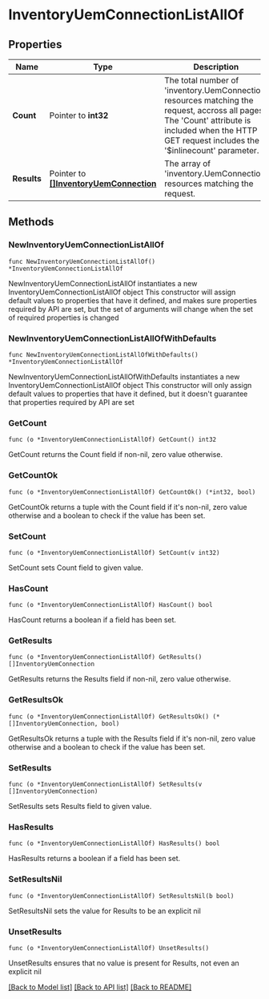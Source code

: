 # InventoryUemConnectionListAllOf

## Properties

Name | Type | Description | Notes
------------ | ------------- | ------------- | -------------
**Count** | Pointer to **int32** | The total number of &#39;inventory.UemConnection&#39; resources matching the request, accross all pages. The &#39;Count&#39; attribute is included when the HTTP GET request includes the &#39;$inlinecount&#39; parameter. | [optional] 
**Results** | Pointer to [**[]InventoryUemConnection**](inventory.UemConnection.md) | The array of &#39;inventory.UemConnection&#39; resources matching the request. | [optional] 

## Methods

### NewInventoryUemConnectionListAllOf

`func NewInventoryUemConnectionListAllOf() *InventoryUemConnectionListAllOf`

NewInventoryUemConnectionListAllOf instantiates a new InventoryUemConnectionListAllOf object
This constructor will assign default values to properties that have it defined,
and makes sure properties required by API are set, but the set of arguments
will change when the set of required properties is changed

### NewInventoryUemConnectionListAllOfWithDefaults

`func NewInventoryUemConnectionListAllOfWithDefaults() *InventoryUemConnectionListAllOf`

NewInventoryUemConnectionListAllOfWithDefaults instantiates a new InventoryUemConnectionListAllOf object
This constructor will only assign default values to properties that have it defined,
but it doesn't guarantee that properties required by API are set

### GetCount

`func (o *InventoryUemConnectionListAllOf) GetCount() int32`

GetCount returns the Count field if non-nil, zero value otherwise.

### GetCountOk

`func (o *InventoryUemConnectionListAllOf) GetCountOk() (*int32, bool)`

GetCountOk returns a tuple with the Count field if it's non-nil, zero value otherwise
and a boolean to check if the value has been set.

### SetCount

`func (o *InventoryUemConnectionListAllOf) SetCount(v int32)`

SetCount sets Count field to given value.

### HasCount

`func (o *InventoryUemConnectionListAllOf) HasCount() bool`

HasCount returns a boolean if a field has been set.

### GetResults

`func (o *InventoryUemConnectionListAllOf) GetResults() []InventoryUemConnection`

GetResults returns the Results field if non-nil, zero value otherwise.

### GetResultsOk

`func (o *InventoryUemConnectionListAllOf) GetResultsOk() (*[]InventoryUemConnection, bool)`

GetResultsOk returns a tuple with the Results field if it's non-nil, zero value otherwise
and a boolean to check if the value has been set.

### SetResults

`func (o *InventoryUemConnectionListAllOf) SetResults(v []InventoryUemConnection)`

SetResults sets Results field to given value.

### HasResults

`func (o *InventoryUemConnectionListAllOf) HasResults() bool`

HasResults returns a boolean if a field has been set.

### SetResultsNil

`func (o *InventoryUemConnectionListAllOf) SetResultsNil(b bool)`

 SetResultsNil sets the value for Results to be an explicit nil

### UnsetResults
`func (o *InventoryUemConnectionListAllOf) UnsetResults()`

UnsetResults ensures that no value is present for Results, not even an explicit nil

[[Back to Model list]](../README.md#documentation-for-models) [[Back to API list]](../README.md#documentation-for-api-endpoints) [[Back to README]](../README.md)


